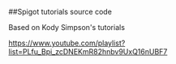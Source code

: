 ##Spigot tutorials source code

Based on Kody Simpson's tutorials

https://www.youtube.com/playlist?list=PLfu_Bpi_zcDNEKmR82hnbv9UxQ16nUBF7
